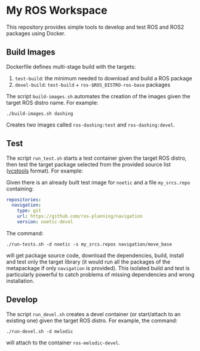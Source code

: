 # My ROS Workspace

This repository provides simple tools to develop and test ROS and ROS2 packages using Docker.

## Build Images

Dockerfile defines multi-stage build with the targets:
1. `test-build`: the minimum needed to download and build a ROS package
2. `devel-build`: `test-build` + `ros-$ROS_DISTRO-ros-base` packages

The script `build-images.sh` automates the creation of the images given the target ROS distro name. For example:
```console
./build-images.sh dashing
```
Creates two images called `ros-dashing:test` and `ros-dashing:devel`.


## Test

The script `run_test.sh` starts a test container given the target ROS distro, then test the target package selected from the provided source list ([vcstools](https://github.com/dirk-thomas/vcstool) format). For example:

Given there is an already built test image for `noetic` and a file `my_srcs.repo` containing:
```yaml
repositories:
  navigation:
    type: git
    url: https://github.com/ros-planning/navigation
    version: noetic-devel
```
The command:
```console
./run-tests.sh -d noetic -s my_srcs.repos navigation/move_base
```
will get package source code, download the dependencies, build, install and test only the target library (it would run all the packages of the metapackage if only `navigation` is provided). This isolated build and test is particularly powerful to catch problems of missing dependencies and wrong installation.

## Develop

The script `run_devel.sh` creates a devel container (or start/attach to an existing one) given the target ROS distro. For example, the command:
```console
./run-devel.sh -d melodic
```
will attach to the container `ros-melodic-devel`.
